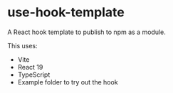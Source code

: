# use-hook-template

A React hook template to publish to npm as a module. 

This uses:
- Vite
- React 19
- TypeScript
- Example folder to try out the hook

  
